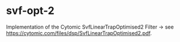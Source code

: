 # svf-opt-2

Implementation of the Cytomic SvfLinearTrapOptimised2 Filter -> see https://cytomic.com/files/dsp/SvfLinearTrapOptimised2.pdf.
